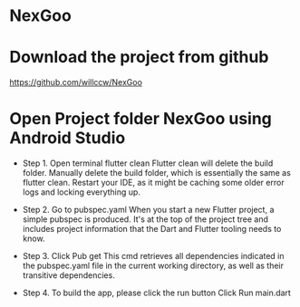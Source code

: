 # NexGoo
# Download the project from github
https://github.com/willccw/NexGoo

# Open Project folder NexGoo using Android Studio

* Step 1. Open terminal 
flutter clean
Flutter clean will delete the build folder. Manually delete the build folder, which is essentially the same as flutter clean. Restart your IDE, as it might be caching some older error logs and locking everything up.

* Step 2. Go to pubspec.yaml
When you start a new Flutter project, a simple pubspec is produced. It's at the top of the project tree and includes project information that the Dart and Flutter tooling needs to know.

* Step 3. Click Pub get 
This cmd retrieves all dependencies indicated in the pubspec.yaml file in the current working directory, as well as their transitive dependencies.

* Step 4. To build the app, please click the run button 
Click Run main.dart 



